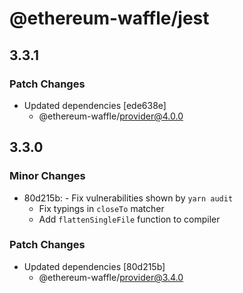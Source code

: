 # @ethereum-waffle/jest

## 3.3.1

### Patch Changes

- Updated dependencies [ede638e]
  - @ethereum-waffle/provider@4.0.0

## 3.3.0

### Minor Changes

- 80d215b: - Fix vulnerabilities shown by `yarn audit`
  - Fix typings in `closeTo` matcher
  - Add `flattenSingleFile` function to compiler

### Patch Changes

- Updated dependencies [80d215b]
  - @ethereum-waffle/provider@3.4.0
